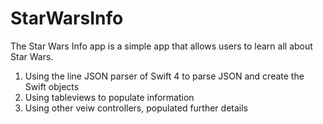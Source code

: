 # StarWarsInfo
The Star Wars Info app is a simple app that allows users to learn all about Star Wars. 
1. Using the line JSON parser of Swift 4 to parse JSON and create the Swift objects
2. Using tableviews to populate information 
3. Using other veiw controllers, populated further details 
